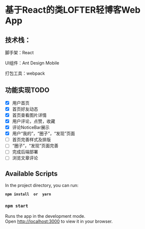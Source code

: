 # 基于React的类LOFTER轻博客Web App

## 技术栈：

脚手架：React

UI组件：Ant Design Mobile

打包工具：webpack

## 功能实现TODO

- [x] 用户首页
- [x] 首页好友动态
- [x] 首页查看图片详情
- [x] 用户评论，点赞，收藏
- [x] 评论NoticeBar展示
- [x] 用户“我的”，“圈子”，“发现”页面
- [ ] 首页完善样式及排版
- [ ] “圈子”，“发现”页面完善
- [ ] 完成后端部署
- [ ] 浏览文章评论

## Available Scripts

In the project directory, you can run:

**`npm install  or  yarn`**

### `npm start`

Runs the app in the development mode.\
Open [http://localhost:3000](http://localhost:3000) to view it in your browser.

